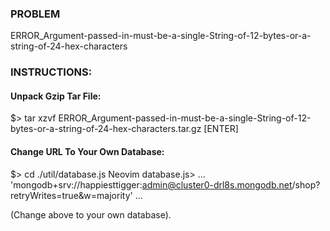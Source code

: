 ### PROBLEM
ERROR_Argument-passed-in-must-be-a-single-String-of-12-bytes-or-a-string-of-24-hex-characters

### INSTRUCTIONS: 
#### Unpack Gzip Tar File:

$> tar xzvf ERROR_Argument-passed-in-must-be-a-single-String-of-12-bytes-or-a-string-of-24-hex-characters.tar.gz [ENTER]

#### Change URL To Your Own Database:

$> cd ./util/database.js
Neovim database.js> 
...
  'mongodb+srv://happiesttigger:admin@cluster0-drl8s.mongodb.net/shop?retryWrites=true&w=majority'
...
  
(Change above to your own database).

